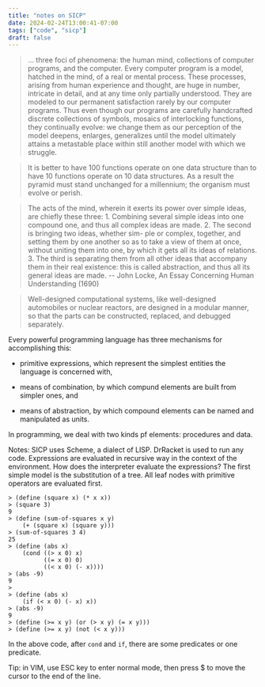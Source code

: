 ```yaml
---
title: "notes on SICP"
date: 2024-02-24T13:00:41-07:00
tags: ["code", "sicp"]
draft: false
---
```


> ... three foci of phenomena: the human mind, collections of computer programs, and the computer. Every computer program is a model, hatched in the mind, of a real or mental process. These processes, arising from human experience and thought, are huge in number, intricate in detail, and at any time only partially understood. They are modeled to our permanent satisfaction rarely by our computer programs. Thus even though our programs are carefully handcrafted discrete collections of symbols, mosaics of interlocking functions, they continually evolve: we change them as our perception of the model deepens, enlarges, generalizes until the model ultimately attains a metastable place within still another model with which we struggle.

> It is better to have 100 functions operate on one data structure than to have 10 functions operate on 10 data structures. As a result the pyramid must stand unchanged for a millennium; the organism must evolve or perish.
 
> The acts of the mind, wherein it exerts its power over simple ideas, are chiefly these three: 1. Combining several simple ideas into one compound one, and thus all complex ideas are made. 2. The second is bringing two ideas, whether sim- ple or complex, together, and setting them by one another so as to take a view of them at once, without uniting them into one, by which it gets all its ideas of relations. 3. The third is separating them from all other ideas that accompany them in their real existence: this is called abstraction, and thus all its general ideas are made. -- John Locke, An Essay Concerning Human Understanding (1690)

> Well-designed computational systems, like well-designed automobiles or nuclear reactors, are designed in a modular manner, so that the parts can be constructed, replaced, and debugged separately.

Every powerful programming language has three mechanisms for accomplishing this:

* primitive expressions, which represent the simplest entities the language is concerned with,

* means of combination, by which compund elements are built from simpler ones, and 

* means of abstraction, by which compound elements can be named and manipulated as units.

In programming, we deal with two kinds pf elements: procedures and data.

Notes: SICP uses Scheme, a dialect of LISP. DrRacket is used to run any code. Expressions are evaluated in recursive way in the context of the environment. How does the interpreter evaluate the expressions? The first simple model is the substitution of a tree. All leaf nodes with primitive operators are evaluated first.

```
> (define (square x) (* x x))
> (square 3)
9
> (define (sum-of-squares x y)
    (+ (square x) (square y)))
> (sum-of-squares 3 4)
25
> (define (abs x)
    (cond ((> x 0) x)
          ((= x 0) 0)
          ((< x 0) (- x))))
> (abs -9)
9
>
> (define (abs x)
    (if (< x 0) (- x) x))
> (abs -9)
9
> (define (>= x y) (or (> x y) (= x y)))
> (define (>= x y) (not (< x y)))
```

In the above code, after ```cond``` and ```if```, there are some predicates or one predicate.

Tip: in VIM, use ESC key to enter normal mode, then press $ to move the cursor to the end of the line.

